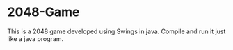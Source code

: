 # 2048-Game
This is a 2048 game developed using Swings in java.
Compile and run it just like a java program.
